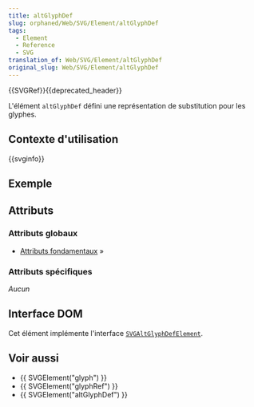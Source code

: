 ```yaml
---
title: altGlyphDef
slug: orphaned/Web/SVG/Element/altGlyphDef
tags:
  - Element
  - Reference
  - SVG
translation_of: Web/SVG/Element/altGlyphDef
original_slug: Web/SVG/Element/altGlyphDef
---
```


{{SVGRef}}{{deprecated_header}}

L'élément `altGlyphDef` défini une représentation de substitution pour les glyphes.

## Contexte d'utilisation

{{svginfo}}

## Exemple

## Attributs

### Attributs globaux

- [Attributs fondamentaux](/fr/docs/Web/SVG/Attribute#Core) »

### Attributs spécifiques

_Aucun_

## Interface DOM

Cet élément implémente l'interface [`SVGAltGlyphDefElement`](/fr/docs/Web/API/SVGAltGlyphDefElement).

## Voir aussi

- {{ SVGElement("glyph") }}
- {{ SVGElement("glyphRef") }}
- {{ SVGElement("altGlyphDef") }}
